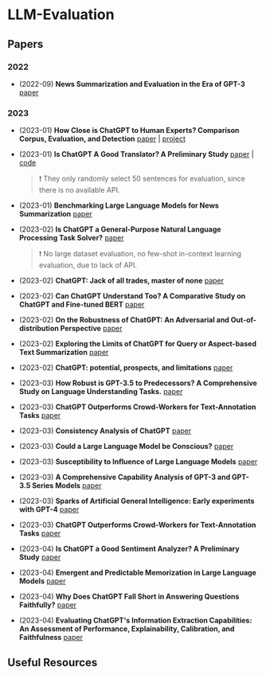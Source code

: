 # LLM-Evaluation

## Papers

### 2022

- (2022-09) **News Summarization and Evaluation in the Era of GPT-3** [paper](https://arxiv.org/abs/2209.12356)

### 2023

- (2023-01) **How Close is ChatGPT to Human Experts? Comparison Corpus, Evaluation, and Detection** [paper](https://arxiv.org/abs/2301.07597) | [project](https://github.com/Hello-SimpleAI/chatgpt-comparison-detection)

- (2023-01) **Is ChatGPT A Good Translator? A Preliminary Study** [paper](https://arxiv.org/abs/2301.08745v2) | [code](https://github.com/wxjiao/Is-ChatGPT-A-Good-Translator)

  >:exclamation: They only randomly select 50 sentences for evaluation, since there is no available API.

- (2023-01) **Benchmarking Large Language Models for News Summarization** [paper](https://arxiv.org/abs/2301.13848)

- (2023-02) **Is ChatGPT a General-Purpose Natural Language Processing Task Solver?** [paper](https://arxiv.org/abs/2302.06476)

  >:exclamation: No large dataset evaluation, no few-shot in-context learning evaluation, due to lack of API.

- (2023-02) **ChatGPT: Jack of all trades, master of none** [paper](https://arxiv.org/abs/2302.10724)

- (2023-02) **Can ChatGPT Understand Too? A Comparative Study on ChatGPT and Fine-tuned BERT** [paper](https://arxiv.org/abs/2302.10198)

- (2023-02) **On the Robustness of ChatGPT: An Adversarial and Out-of-distribution Perspective** [paper](https://arxiv.org/abs/2302.12095)

- (2023-02) **Exploring the Limits of ChatGPT for Query or Aspect-based Text Summarization** [paper](https://arxiv.org/abs/2302.08081)

- (2023-02) **ChatGPT: potential, prospects, and limitations** [paper](https://doi.org/10.1631/FITEE.2300089)

- (2023-03) **How Robust is GPT-3.5 to Predecessors? A Comprehensive Study on Language Understanding Tasks.** [paper](https://arxiv.org/abs/2303.00293)

- (2023-03) **ChatGPT Outperforms Crowd-Workers for Text-Annotation Tasks** [paper](https://arxiv.org/abs/2303.15056)

- (2023-03) **Consistency Analysis of ChatGPT** [paper](https://arxiv.org/abs/2303.06273)

- (2023-03) **Could a Large Language Model be Conscious?** [paper](https://arxiv.org/abs/2303.07103)

- (2023-03) **Susceptibility to Influence of Large Language Models** [paper](https://arxiv.org/abs/2303.06074)

- (2023-03) **A Comprehensive Capability Analysis of GPT-3 and GPT-3.5 Series Models** [paper](https://arxiv.org/abs/2303.10420)
- (2023-03) **Sparks of Artificial General Intelligence: Early experiments with GPT-4** [paper](https://arxiv.org/abs/2303.12712)

- (2023-03) **ChatGPT Outperforms Crowd-Workers for Text-Annotation Tasks** [paper](https://arxiv.org/abs/2303.15056)

- (2023-04) **Is ChatGPT a Good Sentiment Analyzer? A Preliminary Study** [paper](https://arxiv.org/abs/2304.04339)
- (2023-04) **Emergent and Predictable Memorization in Large Language Models** [paper](https://arxiv.org/abs/2304.11158)

- (2023-04) **Why Does ChatGPT Fall Short in Answering Questions Faithfully?** [paper](https://arxiv.org/abs/2304.10513)

- (2023-04) **Evaluating ChatGPT's Information Extraction Capabilities: An Assessment of Performance, Explainability, Calibration, and Faithfulness** [paper](https://arxiv.org/abs/2304.11633)

## Useful Resources

